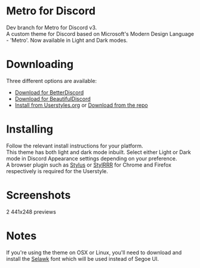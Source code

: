# Metro for Discord
Dev branch for Metro for Discord v3.  
A custom theme for Discord based on Microsoft's Modern Design Language - 'Metro'. Now available in Light and Dark modes.

# Downloading
Three different options are available:
* [Download for BetterDiscord](https://raw.githubusercontent.com/TakosThings/Metro-for-Discord/v3/dist/Metro_for_Discord.theme.css)
* [Download for BeautifulDiscord](https://raw.githubusercontent.com/TakosThings/Metro-for-Discord/v3/dist/Metro_for_Discord.css)
* [Install from Userstyles.org](https://userstyles.org/styles/136340/metro-for-discord) or [Download from the repo](https://raw.githubusercontent.com/TakosThings/Metro-for-Discord/v3/dist/Metro_for_Discord.css)

# Installing
Follow the relevant install instructions for your platform.  
This theme has both light and dark mode inbuilt. Select either Light or Dark mode in Discord Appearance settings depending on your preference.  
A browser plugin such as [Stylus](https://chrome.google.com/webstore/detail/clngdbkpkpeebahjckkjfobafhncgmne) or [StylRRR](https://addons.mozilla.org/en-US/firefox/addon/stylrrr/) for Chrome and Firefox respectively is required for the Userstyle.

# Screenshots
2 441x248 previews

# Notes
If you're using the theme on OSX or Linux, you'll need to download and install the [Selawk](https://github.com/winjs/winstrap/blob/master/src/fonts/selawk.ttf) font which will be used instead of Segoe UI.
